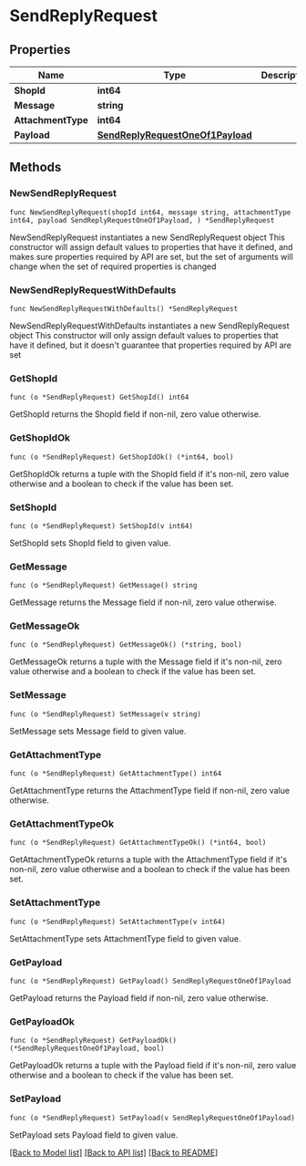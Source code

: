 # SendReplyRequest

## Properties

Name | Type | Description | Notes
------------ | ------------- | ------------- | -------------
**ShopId** | **int64** |  | 
**Message** | **string** |  | 
**AttachmentType** | **int64** |  | 
**Payload** | [**SendReplyRequestOneOf1Payload**](SendReplyRequestOneOf1Payload.md) |  | 

## Methods

### NewSendReplyRequest

`func NewSendReplyRequest(shopId int64, message string, attachmentType int64, payload SendReplyRequestOneOf1Payload, ) *SendReplyRequest`

NewSendReplyRequest instantiates a new SendReplyRequest object
This constructor will assign default values to properties that have it defined,
and makes sure properties required by API are set, but the set of arguments
will change when the set of required properties is changed

### NewSendReplyRequestWithDefaults

`func NewSendReplyRequestWithDefaults() *SendReplyRequest`

NewSendReplyRequestWithDefaults instantiates a new SendReplyRequest object
This constructor will only assign default values to properties that have it defined,
but it doesn't guarantee that properties required by API are set

### GetShopId

`func (o *SendReplyRequest) GetShopId() int64`

GetShopId returns the ShopId field if non-nil, zero value otherwise.

### GetShopIdOk

`func (o *SendReplyRequest) GetShopIdOk() (*int64, bool)`

GetShopIdOk returns a tuple with the ShopId field if it's non-nil, zero value otherwise
and a boolean to check if the value has been set.

### SetShopId

`func (o *SendReplyRequest) SetShopId(v int64)`

SetShopId sets ShopId field to given value.


### GetMessage

`func (o *SendReplyRequest) GetMessage() string`

GetMessage returns the Message field if non-nil, zero value otherwise.

### GetMessageOk

`func (o *SendReplyRequest) GetMessageOk() (*string, bool)`

GetMessageOk returns a tuple with the Message field if it's non-nil, zero value otherwise
and a boolean to check if the value has been set.

### SetMessage

`func (o *SendReplyRequest) SetMessage(v string)`

SetMessage sets Message field to given value.


### GetAttachmentType

`func (o *SendReplyRequest) GetAttachmentType() int64`

GetAttachmentType returns the AttachmentType field if non-nil, zero value otherwise.

### GetAttachmentTypeOk

`func (o *SendReplyRequest) GetAttachmentTypeOk() (*int64, bool)`

GetAttachmentTypeOk returns a tuple with the AttachmentType field if it's non-nil, zero value otherwise
and a boolean to check if the value has been set.

### SetAttachmentType

`func (o *SendReplyRequest) SetAttachmentType(v int64)`

SetAttachmentType sets AttachmentType field to given value.


### GetPayload

`func (o *SendReplyRequest) GetPayload() SendReplyRequestOneOf1Payload`

GetPayload returns the Payload field if non-nil, zero value otherwise.

### GetPayloadOk

`func (o *SendReplyRequest) GetPayloadOk() (*SendReplyRequestOneOf1Payload, bool)`

GetPayloadOk returns a tuple with the Payload field if it's non-nil, zero value otherwise
and a boolean to check if the value has been set.

### SetPayload

`func (o *SendReplyRequest) SetPayload(v SendReplyRequestOneOf1Payload)`

SetPayload sets Payload field to given value.



[[Back to Model list]](../README.md#documentation-for-models) [[Back to API list]](../README.md#documentation-for-api-endpoints) [[Back to README]](../README.md)


